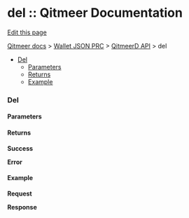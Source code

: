 # del :: Qitmeer Documentation

[Edit this page](https://github.com/Qitmeer/docs/edit/master/Document/content/Wallet%20JSON%20RPC%20API/QitmeerD/del/\_index.en.md)

[Qitmeer docs](https://qitmeer.github.io/docs/en/) > [Wallet JSON PRC](https://qitmeer.github.io/docs/en/wallet-json-rpc-api/) > [QitmeerD API](https://qitmeer.github.io/docs/en/wallet-json-rpc-api/qitmeerd/) > del

* [Del](https://github.com/objemmanuel/docs/blob/master/wallet-json-prc/qitmeerd-api/broken-reference/README.md)
  * [Parameters](https://github.com/objemmanuel/docs/blob/master/wallet-json-prc/qitmeerd-api/broken-reference/README.md)
  * [Returns](https://github.com/objemmanuel/docs/blob/master/wallet-json-prc/qitmeerd-api/broken-reference/README.md)
  * [Example](https://github.com/objemmanuel/docs/blob/master/wallet-json-prc/qitmeerd-api/broken-reference/README.md)

### Del <a href="#del" id="del"></a>

#### Parameters <a href="#parameters" id="parameters"></a>

#### Returns <a href="#returns" id="returns"></a>

**Success**

**Error**

#### Example <a href="#example" id="example"></a>

**Request**

**Response**
